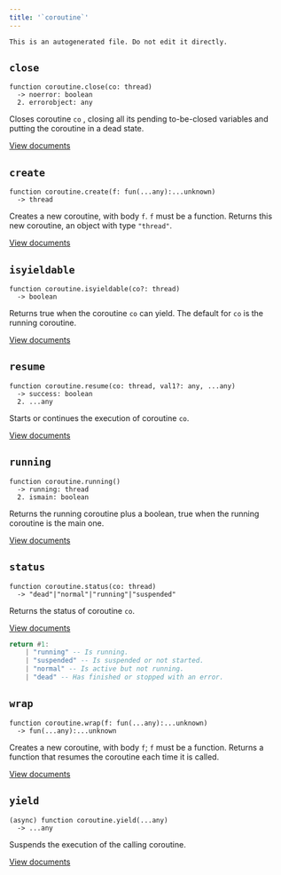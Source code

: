 ```yaml
---
title: '`coroutine`'
---
```


```{=comment}
This is an autogenerated file. Do not edit it directly.
```


## `close`

```
function coroutine.close(co: thread)
  -> noerror: boolean
  2. errorobject: any
```


Closes coroutine `co` , closing all its pending to-be-closed variables and putting the coroutine in a dead state.

[View documents](command:extension.lua.doc?["en-us/54/manual.html/pdf-coroutine.close"])


## `create`

```
function coroutine.create(f: fun(...any):...unknown)
  -> thread
```


Creates a new coroutine, with body `f`. `f` must be a function. Returns this new coroutine, an object with type `"thread"`.

[View documents](command:extension.lua.doc?["en-us/54/manual.html/pdf-coroutine.create"])


## `isyieldable`

```
function coroutine.isyieldable(co?: thread)
  -> boolean
```


Returns true when the coroutine `co` can yield. The default for `co` is the running coroutine.

[View documents](command:extension.lua.doc?["en-us/54/manual.html/pdf-coroutine.isyieldable"])


## `resume`

```
function coroutine.resume(co: thread, val1?: any, ...any)
  -> success: boolean
  2. ...any
```


Starts or continues the execution of coroutine `co`.

[View documents](command:extension.lua.doc?["en-us/54/manual.html/pdf-coroutine.resume"])


## `running`

```
function coroutine.running()
  -> running: thread
  2. ismain: boolean
```


Returns the running coroutine plus a boolean, true when the running coroutine is the main one.

[View documents](command:extension.lua.doc?["en-us/54/manual.html/pdf-coroutine.running"])


## `status`

```
function coroutine.status(co: thread)
  -> "dead"|"normal"|"running"|"suspended"
```


Returns the status of coroutine `co`.

[View documents](command:extension.lua.doc?["en-us/54/manual.html/pdf-coroutine.status"])


```lua
return #1:
    | "running" -- Is running.
    | "suspended" -- Is suspended or not started.
    | "normal" -- Is active but not running.
    | "dead" -- Has finished or stopped with an error.
```


## `wrap`

```
function coroutine.wrap(f: fun(...any):...unknown)
  -> fun(...any):...unknown
```


Creates a new coroutine, with body `f`; `f` must be a function. Returns a function that resumes the coroutine each time it is called.

[View documents](command:extension.lua.doc?["en-us/54/manual.html/pdf-coroutine.wrap"])


## `yield`

```
(async) function coroutine.yield(...any)
  -> ...any
```


Suspends the execution of the calling coroutine.

[View documents](command:extension.lua.doc?["en-us/54/manual.html/pdf-coroutine.yield"])
